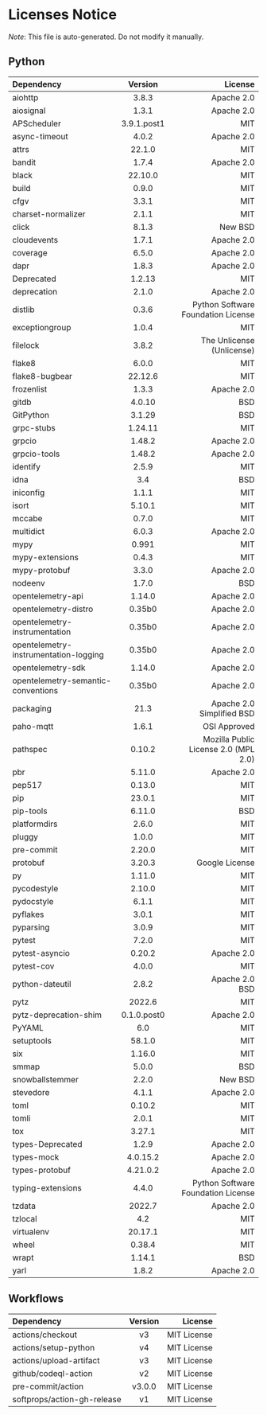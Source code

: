 # Licenses Notice
*Note*: This file is auto-generated. Do not modify it manually.
## Python
| Dependency | Version | License |
|:-----------|:-------:|--------:|
|aiohttp|3.8.3|Apache 2.0|
|aiosignal|1.3.1|Apache 2.0|
|APScheduler|3.9.1.post1|MIT|
|async-timeout|4.0.2|Apache 2.0|
|attrs|22.1.0|MIT|
|bandit|1.7.4|Apache 2.0|
|black|22.10.0|MIT|
|build|0.9.0|MIT|
|cfgv|3.3.1|MIT|
|charset-normalizer|2.1.1|MIT|
|click|8.1.3|New BSD|
|cloudevents|1.7.1|Apache 2.0|
|coverage|6.5.0|Apache 2.0|
|dapr|1.8.3|Apache 2.0|
|Deprecated|1.2.13|MIT|
|deprecation|2.1.0|Apache 2.0|
|distlib|0.3.6|Python Software Foundation License|
|exceptiongroup|1.0.4|MIT|
|filelock|3.8.2|The Unlicense (Unlicense)|
|flake8|6.0.0|MIT|
|flake8-bugbear|22.12.6|MIT|
|frozenlist|1.3.3|Apache 2.0|
|gitdb|4.0.10|BSD|
|GitPython|3.1.29|BSD|
|grpc-stubs|1.24.11|MIT|
|grpcio|1.48.2|Apache 2.0|
|grpcio-tools|1.48.2|Apache 2.0|
|identify|2.5.9|MIT|
|idna|3.4|BSD|
|iniconfig|1.1.1|MIT|
|isort|5.10.1|MIT|
|mccabe|0.7.0|MIT|
|multidict|6.0.3|Apache 2.0|
|mypy|0.991|MIT|
|mypy-extensions|0.4.3|MIT|
|mypy-protobuf|3.3.0|Apache 2.0|
|nodeenv|1.7.0|BSD|
|opentelemetry-api|1.14.0|Apache 2.0|
|opentelemetry-distro|0.35b0|Apache 2.0|
|opentelemetry-instrumentation|0.35b0|Apache 2.0|
|opentelemetry-instrumentation-logging|0.35b0|Apache 2.0|
|opentelemetry-sdk|1.14.0|Apache 2.0|
|opentelemetry-semantic-conventions|0.35b0|Apache 2.0|
|packaging|21.3|Apache 2.0<br/>Simplified BSD|
|paho-mqtt|1.6.1|OSI Approved|
|pathspec|0.10.2|Mozilla Public License 2.0 (MPL 2.0)|
|pbr|5.11.0|Apache 2.0|
|pep517|0.13.0|MIT|
|pip|23.0.1|MIT|
|pip-tools|6.11.0|BSD|
|platformdirs|2.6.0|MIT|
|pluggy|1.0.0|MIT|
|pre-commit|2.20.0|MIT|
|protobuf|3.20.3|Google License|
|py|1.11.0|MIT|
|pycodestyle|2.10.0|MIT|
|pydocstyle|6.1.1|MIT|
|pyflakes|3.0.1|MIT|
|pyparsing|3.0.9|MIT|
|pytest|7.2.0|MIT|
|pytest-asyncio|0.20.2|Apache 2.0|
|pytest-cov|4.0.0|MIT|
|python-dateutil|2.8.2|Apache 2.0<br/>BSD|
|pytz|2022.6|MIT|
|pytz-deprecation-shim|0.1.0.post0|Apache 2.0|
|PyYAML|6.0|MIT|
|setuptools|58.1.0|MIT|
|six|1.16.0|MIT|
|smmap|5.0.0|BSD|
|snowballstemmer|2.2.0|New BSD|
|stevedore|4.1.1|Apache 2.0|
|toml|0.10.2|MIT|
|tomli|2.0.1|MIT|
|tox|3.27.1|MIT|
|types-Deprecated|1.2.9|Apache 2.0|
|types-mock|4.0.15.2|Apache 2.0|
|types-protobuf|4.21.0.2|Apache 2.0|
|typing-extensions|4.4.0|Python Software Foundation License|
|tzdata|2022.7|Apache 2.0|
|tzlocal|4.2|MIT|
|virtualenv|20.17.1|MIT|
|wheel|0.38.4|MIT|
|wrapt|1.14.1|BSD|
|yarl|1.8.2|Apache 2.0|
## Workflows
| Dependency | Version | License |
|:-----------|:-------:|--------:|
|actions/checkout|v3|MIT License|
|actions/setup-python|v4|MIT License|
|actions/upload-artifact|v3|MIT License|
|github/codeql-action|v2|MIT License|
|pre-commit/action|v3.0.0|MIT License|
|softprops/action-gh-release|v1|MIT License|
